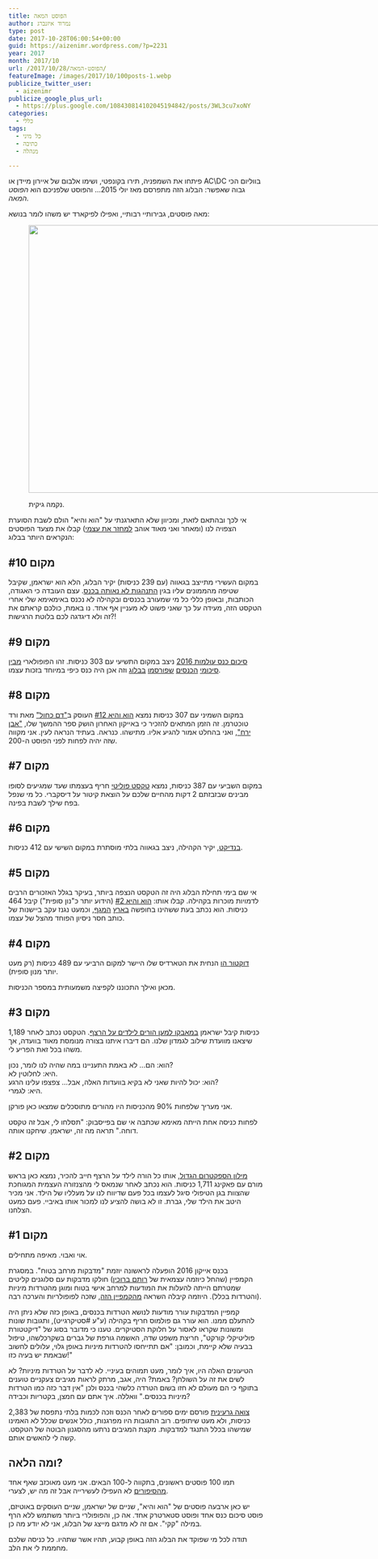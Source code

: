```yaml
---
title: הפוסט המאה
author: נמרוד איזנברג
type: post
date: 2017-10-28T06:00:54+00:00
guid: https://aizenimr.wordpress.com/?p=2231
year: 2017
month: 2017/10
url: /2017/10/28/הפוסט-המאה/
featureImage: /images/2017/10/100posts-1.webp
publicize_twitter_user:
  - aizenimr
publicize_google_plus_url:
  - https://plus.google.com/108430814102045194842/posts/3WL3cu7xoNY
categories:
  - כללי
tags:
  - כל מיני
  - כתיבה
  - מנהלה

---
```

פיתחו את השמפניה, תירו בקונפטי, ושימו אלבום של איירון מיידן או AC\DC בווליום הכי גבוה שאפשר: הבלוג הזה מתפרסם מאז יולי 2015... והפוסט שלפניכם הוא _הפוסט המאה._

מאה פוסטים, גבירותיי רבותיי, ואפילו לפיקארד יש משהו לומר בנושא:<figure id="attachment_2233" aria-describedby="caption-attachment-2233" style="width: 694px" class="wp-caption alignnone">

[<img decoding="async" loading="lazy" class="wp-image-2233 size-full" src="/images/2017/10/picard_100_posts.jpg" alt="" width="694" height="530" />][1]<figcaption id="caption-attachment-2233" class="wp-caption-text">נקמה גיקית.</figcaption></figure> 

אי לכך ובהתאם לזאת, ומכיוון שלא התארגנתי על "הוא והיא" הולם לשבת הסוערת הצפויה לנו (ומאחר ואני מאוד אוהב [למחזר את עצמי][2]) קבלו את מצעד הפוסטים הנקראים היותר בבלוג:

## מקום #10

במקום העשירי מתייצב בגאווה (עם 239 כניסות) יקיר הבלוג, הלא הוא ישראמן, שקיבל שטיפה מהממונים עליו בגין [התנהגות לא נאותה בכנס][3]. עצם העובדה כי האגודה, הכותבות, ובאופן כללי כל מי שמעורב בכנסים ובקהילה לא נכנס באימאימא שלי אחרי הטקסט הזה, מעידה על כך שאני פשוט לא מעניין אף אחד. נו באמת, כולכם קראתם את זה ולא דיגדגה לכם בלוטת הרגישות?!

## מקום #9

[סיכום כנס עולמות 2016][4] ניצב במקום התשיעי עם 303 כניסות. זהו הפופולארי [מבין][5] [סיכומי][6] [הכנסים][7] [שפורסמו][8] [בבלוג][9] וזה אכן היה כנס כיפי במיוחד בזכות עצמו.

## מקום #8

במקום השמיני עם 307 כניסות נמצא [הוא והיא #12][10] העוסק ב["דם כחול"][11] מאת ורד טוכטרמן. זה הזמן המתאים להזכיר כי באייקון האחרון הושק ספר ההמשך שלו, ["אבן ירח"][12], ואני בהחלט אמור להגיע אליו. מתישהו. כנראה. בעתיד הנראה לעין. אני מקווה שזה יהיה לפחות לפני הפוסט ה-200.

## מקום #7

במקום השביעי עם 387 כניסות, נמצא [טקסט פוליטי][13] חריף בעצמתו שעד שמגיעים לסופו מבינים שבזבזתם 2 דקות מהחיים שלכם על הוצאת קיטור על דיסקברי. כל מי שנפל בפח שילך לשבת בפינה.

## מקום #6

[בנדיקט][14], יקיר הקהילה, ניצב בגאווה בלתי מוסתרת במקום השישי עם 412 כניסות.

## מקום #5

אי שם בימי תחילת הבלוג היה זה הטקסט הנצפה ביותר, בעיקר בגלל האזכורים הרבים לדמויות מוכרות בקהילה. קבלו אותו: [הוא והיא #2][15] (הידוע יותר כ"נון סופית") קיבל 464 כניסות. הוא נכתב בעת ששהינו בחופשה [בארץ][16] [המגף][17], וכמעט נגנז עקב ביישנות של כותב חסר ניסיון הפוחד מהצל של עצמו.

## מקום #4

[דוקטור הו][18] הנחית את הטארדיס שלו היישר למקום הרביעי עם 489 כניסות (רק מעט יותר מנון סופית).

מכאן ואילך התכוננו לקפיצה משמעותית במספר הכניסות.

## מקום #3

1,189 כניסות קיבל ישראמן [במאבקו למען הורים לילדים על הרצף][19]. הטקסט נכתב לאחר שיצאנו מוועדת שילוב לגמדון שלנו. הם דיברו איתנו בצורה מנומסת מאוד בוועדה, אך משהו בכל זאת הפריע לי.

הוא: הם... לא באמת התעניינו במה שהיה לנו לומר, נכון?  
היא: לחלוטין לא.  
הוא: יכול להיות שאני לא בקיא בוועדות האלה, אבל... צפצפו עלינו הרגע?  
היא: לגמרי.

אני מעריך שלפחות 90% מהכניסות היו מהורים מתוסכלים שמצאו כאן פורקן.

לפחות כניסה אחת הייתה מאימא שכתבה אי שם בפייסבוק: "תסלחו לי, אבל זה טקסט דוחה." תראה מה זה, ישראמן. שיחקנו אותה.

## מקום #2

[מילון הספקטרום הגדול][20], אותו כל הורה לילד על הרצף חייב להכיר, נמצא כאן בראש מורם עם פאקינג 1,711 כניסות. הוא נכתב לאחר שנמאס לי מהצנזורה העצמית המגוחכת שהצוות בגן הטיפולי סיגל לעצמו בכל פעם שדיווח לנו על מעלליו של הילד. אני מכיר היטב את הילד שלי, גברת. זו לא בושה להציע לנו למכור אותו באיביי. פעם כמעט הצלחנו.

## מקום #1

אוי ואבוי. מאיפה מתחילים.

בכנס אייקון 2016 הופעלה לראשונה יוזמת "מדבקות מרחב בטוח". במסגרת הקמפיין (שהחל כיוזמה עצמאית של [רותם ברוכין][21]) חולקו מדבקות עם סלוגנים קליטים שמטרתם הייתה להעלות את המודעות למרחב אישי בטוח ומוגן מהטרדות מיניות (והטרדות בכלל). היוזמה קיבלה השראה [מהקמפיין הזה][22], שזכה לפופולריות והערכה רבה.

קמפיין המדבקות עורר מודעות לנושא הטרדות בכנסים, באופן כזה שלא ניתן היה להתעלם ממנו. הוא עורר גם פולמוס חריף בקהילה (ע"ע #סטיקרגייט), ותגובות שונות ומשונות שקראו לאסור על חלוקת הסטיקרים. טענו כי מדובר בסוג של "דיקטטורת פוליטיקלי קורקט", חריצת משפט שדה, האשמה גורפת של גברים בשקרכלשהו, טיפול בבעיה שלא קיימת, וכמובן: "אם תתייחסו להטרדות מיניות באופן גלוי, עלולים לחשוב שבאמת יש בעיה כזו!"

הטיעונים האלה היו, איך לומר, מעט תמוהים בעיניי. לא לדבר על הטרדות מיניות? לא לשים את זה על השולחן? באמת? היה, אגב, מרתק לראות מגיבים צעקניים טוענים בתוקף כי הם מעולם לא חזו בשום הטרדה כלשהי בכנס ולכן "אין דבר כזה כמו הטרדות מיניות בכנסים." וואללה. איך אתם עם חמצן, בקטריות וכבידה?

[צואה גרעינית][23] פורסם ימים ספורים לאחר הכנס וזכה לכמות בלתי נתפסת של 2,383 כניסות, ולא מעט שיתופים. רוב התגובות היו מפרגנות, כולל אנשים שכלל לא האמינו שמישהו בכלל התנגד למדבקות. מקצת המגיבים נרתעו מהסגנון הבוטה של הטקסט. קשה לי להאשים אותם.

## ומה הלאה?

תמו 100 פוסטים ראשונים, בתקווה ל-100 הבאים. אני מעט מאוכזב שאף אחד [מהסיפורים][24] לא העפילו לעשירייה אבל זה מה יש, לצערי.

יש כאן ארבעה פוסטים של "הוא והיא", שניים של ישראמן, שניים העוסקים באוטיזם, פוסט סיכום כנס אחד ופוסט סטארטרק אחד. אה כן, והפופולרי ביותר משתמש ללא הרף במילה "קקי". אם זה לא מדגם מייצג של הבלוג, אני לא יודע מה כן.

תודה לכל מי שפוקד את הבלוג הזה באופן קבוע, תהיו אשר שתהיו. כל כניסה שלכם מחממת לי את הלב.

 [1]: /images/2017/10/picard_100_posts.jpg
 [2]: /2015/10/12/%d7%94%d7%95%d7%90-%d7%95%d7%94%d7%99%d7%90-5/
 [3]: /2016/04/13/%d7%99%d7%a9%d7%a8%d7%90-%d7%9b%d7%a0%d7%a1/
 [4]: /2016/04/29/%d7%a8%d7%a1%d7%99%d7%a1%d7%99%d7%9d-%d7%9e%d7%a2%d7%95%d7%9c%d7%9e%d7%95%d7%aa-2016/
 [5]: /2015/10/06/%d7%a8%d7%a1%d7%99%d7%a1%d7%99%d7%9d-%d7%9e%d7%90%d7%99%d7%99%d7%a7%d7%95%d7%9f-2015/
 [6]: /2015/12/12/%d7%a8%d7%a1%d7%99%d7%a1%d7%99%d7%9d-%d7%9e%d7%9e%d7%90%d7%95%d7%a8%d7%95%d7%aa-2015/
 [7]: /2016/10/21/%d7%a8%d7%a1%d7%99%d7%a1%d7%99%d7%9d-%d7%9e%d7%90%d7%99%d7%99%d7%a7%d7%95%d7%9f-2016/
 [8]: /2017/04/15/%d7%a8%d7%a1%d7%99%d7%a1%d7%99%d7%9d-%d7%9e%d7%a2%d7%95%d7%9c%d7%9e%d7%95%d7%aa-2017/
 [9]: /2017/10/12/%d7%a8%d7%a1%d7%99%d7%a1%d7%99%d7%9d-%d7%9e%d7%90%d7%99%d7%99%d7%a7%d7%95%d7%9f-2017/
 [10]: /2016/05/07/%d7%94%d7%95%d7%90-%d7%95%d7%94%d7%99%d7%90-12/
 [11]: http://room314.co.il/
 [12]: http://www.yanivp.co.il/MoonStone.htm
 [13]: /2017/09/16/%d7%90%d7%a0%d7%99-%d7%9b%d7%91%d7%a8-%d7%9c%d7%90-%d7%99%d7%9b%d7%95%d7%9c-%d7%99%d7%95%d7%aa%d7%a8/
 [14]: /2016/07/29/%d7%94%d7%95%d7%90-%d7%95%d7%94%d7%99%d7%90-17/
 [15]: /2015/08/05/%d7%94%d7%95%d7%90-%d7%95%d7%94%d7%99%d7%90-2/
 [16]: /2015/08/09/%d7%a8%d7%a1%d7%99%d7%a1%d7%99%d7%9d-%d7%9e%d7%90%d7%99%d7%98%d7%9c%d7%99%d7%94/
 [17]: /2015/08/12/%d7%a2%d7%95%d7%93-%d7%a8%d7%a1%d7%99%d7%a1%d7%99%d7%9d-%d7%9e%d7%90%d7%99%d7%98%d7%9c%d7%99%d7%94/
 [18]: /2015/08/28/%d7%94%d7%95%d7%90-%d7%95%d7%94%d7%99%d7%90-4/
 [19]: /2016/10/11/%d7%99%d7%a9%d7%a8%d7%90-%d7%a1%d7%a4%d7%a7%d7%98%d7%a8%d7%95%d7%9d/
 [20]: /2015/08/20/%d7%9e%d7%99%d7%9c%d7%95%d7%9f-%d7%94%d7%a1%d7%a4%d7%a7%d7%98%d7%a8%d7%95%d7%9d-%d7%94%d7%92%d7%93%d7%95%d7%9c/
 [21]: http://rotemwrites.com/
 [22]: https://backupribbonproject.com/
 [23]: /2016/10/24/%d7%a6%d7%95%d7%90%d7%94-%d7%92%d7%a8%d7%a2%d7%99%d7%a0%d7%99%d7%aa/
 [24]: /%d7%a1%d7%99%d7%a4%d7%95%d7%a8%d7%99%d7%9d/